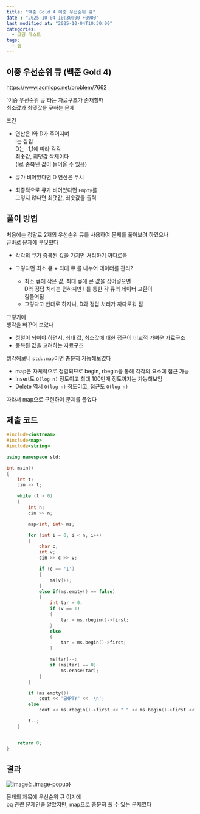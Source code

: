 ```yaml
---
title: "백준 Gold 4 이중 우선순위 큐"
date : "2025-10-04 10:30:00 +0900"
last_modified_at: "2025-10-04T10:30:00"
categories:
  - 코딩 테스트
tags:
  - 맵
---
```


## 이중 우선순위 큐 (백준 Gold 4)
<https://www.acmicpc.net/problem/7662><br>

'이중 우선순위 큐'라는 자료구조가 존재할때<br>
최소값과 최댓값을 구하는 문제<br>

조건<br>
- 연산은 I와 D가 주어지며<br>
  I는 삽입<br>
  D는 -1,1에 따라 각각<br>
  최솟값, 최댓값 삭제이다<br>
  (I로 중복된 값이 들어올 수 있음)<br>

- 큐가 비어있다면 D 연산은 무시<br>

- 최종적으로 큐가 비어있다면 `Empty`를<br>
  그렇지 않다면 최댓값, 최솟값을 출력<br>

## 풀이 방법

처음에는 정말로 2개의 우선순위 큐를 사용하여 문제를 풀어보려 하였으나<br>
곧바로 문제에 부딪혔다<br>

- 각각의 큐가 중복된 값을 가지면 처리하기 까다로움<br>

- 그렇다면 최소 큐 + 최대 큐 를 나누어 데이터를 관리?<br>
  - 최소 큐에 작은 값, 최대 큐에 큰 값을 집어넣으면<br>
    D와 정답 처리는 편하지만 I 를 통한 각 큐의 데이터 교환이<br>
	힘들어짐<br>
  - 그렇다고 반대로 하자니, D와 정답 처리가 까다로워 짐<br>

그렇기에<br>
생각을 바꾸어 보았다<br>

- 정렬이 되어야 하면서, 최대 값, 최소값에 대한 접근이 비교적 가벼운 자료구조<br>
- 중복된 값을 고려하는 자료구조<br>

생각해보니 `std::map`이면 충분히 가능해보였다<br>

- map은 자체적으로 정렬되므로 begin, rbegin을 통해 각각의 요소에 접근 가능<br>
- Insert도 `O(log n)` 정도이고 최대 100만개 정도까지는 가능해보임<br>
- Delete 역시 `O(log n)` 정도이고, 접근도 `O(log n)`<br>

따라서 map으로 구현하여 문제를 풀었다<br>

## 제출 코드

```cpp
#include<iostream>
#include<map>
#include<string>

using namespace std;

int main()
{
	int t;
	cin >> t;

	while (t > 0)
	{
		int n;
		cin >> n;

		map<int, int> ms;

		for (int i = 0; i < n; i++)
		{
			char c;
			int v;
			cin >> c >> v;

			if (c == 'I')
			{
				ms[v]++;
			}
			else if(ms.empty() == false)
			{
				int tar = 0;
				if (v == 1)
				{
					tar = ms.rbegin()->first;
				}
				else
				{
					tar = ms.begin()->first;
				}

				ms[tar]--;
				if (ms[tar] == 0)
					ms.erase(tar);
			}
		}

		if (ms.empty())
			cout << "EMPTY" << '\n';
		else
			cout << ms.rbegin()->first << " " << ms.begin()->first << '\n';

		t--;
	}


	return 0;
}
```

## 결과
[![Image](https://github.com/user-attachments/assets/8a32e72b-dd17-4e60-a03f-753018c2525c)](https://github.com/user-attachments/assets/8a32e72b-dd17-4e60-a03f-753018c2525c){: .image-popup}<br>

문제의 제목에 우선순위 큐 이기에<br>
pq 관련 문제인줄 알았지만, map으로 충분히 풀 수 있는 문제였다<br>